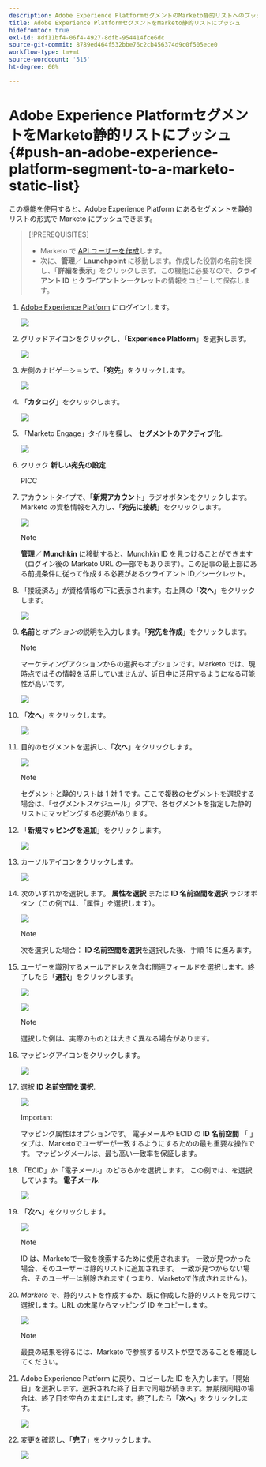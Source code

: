 ```yaml
---
description: Adobe Experience PlatformセグメントのMarketo静的リストへのプッシュ — Marketoドキュメント — 製品ドキュメント
title: Adobe Experience PlatformセグメントをMarketo静的リストにプッシュ
hidefromtoc: true
exl-id: 8df11bf4-06f4-4927-8dfb-954414fce6dc
source-git-commit: 8789ed464f532bbe76c2cb456374d9c0f505ece0
workflow-type: tm+mt
source-wordcount: '515'
ht-degree: 66%

---
```


# Adobe Experience PlatformセグメントをMarketo静的リストにプッシュ {#push-an-adobe-experience-platform-segment-to-a-marketo-static-list}

この機能を使用すると、Adobe Experience Platform にあるセグメントを静的リストの形式で Marketo にプッシュできます。

>[!PREREQUISITES]
>
>* Marketo で [API ユーザーを作成](/help/marketo/product-docs/administration/users-and-roles/create-an-api-only-user.md)します。
>* 次に、**管理**／ **Launchpoint** に移動します。作成した役割の名前を探し、「**詳細を表示**」をクリックします。この機能に必要なので、**クライアント ID** と&#x200B;**クライアントシークレット**&#x200B;の情報をコピーして保存します。


1. [Adobe Experience Platform](https://experience.adobe.com/) にログインします。

   ![](assets/push-an-adobe-experience-platform-segment-to-a-marketo-static-list-1.png)

1. グリッドアイコンをクリックし、「**Experience Platform**」を選択します。

   ![](assets/push-an-adobe-experience-platform-segment-to-a-marketo-static-list-2.png)

1. 左側のナビゲーションで、「**宛先**」をクリックします。

   ![](assets/push-an-adobe-experience-platform-segment-to-a-marketo-static-list-3.png)

1. 「**カタログ**」をクリックします。

   ![](assets/push-an-adobe-experience-platform-segment-to-a-marketo-static-list-4.png)

1. 「Marketo Engage」タイルを探し、 **セグメントのアクティブ化**.

   ![](assets/push-an-adobe-experience-platform-segment-to-a-marketo-static-list-5.png)

1. クリック **新しい宛先の設定**.

   PICC

1. アカウントタイプで、「**新規アカウント**」ラジオボタンをクリックします。Marketo の資格情報を入力し、「**宛先に接続**」をクリックします。

   ![](assets/push-an-adobe-experience-platform-segment-to-a-marketo-static-list-6.png)

   >[!NOTE]
   >
   >**管理**／ **Munchkin** に移動すると、Munchkin ID を見つけることができます（ログイン後の Marketo URL の一部でもあります）。この記事の最上部にある前提条件に従って作成する必要があるクライアント ID／シークレット。

1. 「接続済み」が資格情報の下に表示されます。右上隅の「**次へ**」をクリックします。

   ![](assets/push-an-adobe-experience-platform-segment-to-a-marketo-static-list-7.png)

1. **名前**&#x200B;と&#x200B;_オプションの_&#x200B;説明を入力します。「**宛先を作成**」をクリックします。

   >[!NOTE]
   >
   >マーケティングアクションからの選択もオプションです。Marketo では、現時点ではその情報を活用していませんが、近日中に活用するようになる可能性が高いです。

   ![](assets/push-an-adobe-experience-platform-segment-to-a-marketo-static-list-8.png)

1. 「**次へ**」をクリックします。

   ![](assets/push-an-adobe-experience-platform-segment-to-a-marketo-static-list-9.png)

1. 目的のセグメントを選択し、「**次へ**」をクリックします。

   ![](assets/push-an-adobe-experience-platform-segment-to-a-marketo-static-list-10.png)

   >[!NOTE]
   >
   >セグメントと静的リストは 1 対 1 です。ここで複数のセグメントを選択する場合は、「セグメントスケジュール」タブで、各セグメントを指定した静的リストにマッピングする必要があります。

1. 「**新規マッピングを追加**」をクリックします。

   ![](assets/push-an-adobe-experience-platform-segment-to-a-marketo-static-list-11.png)

1. カーソルアイコンをクリックします。

   ![](assets/push-an-adobe-experience-platform-segment-to-a-marketo-static-list-12.png)

1. 次のいずれかを選択します。 **属性を選択** または **ID 名前空間を選択** ラジオボタン（この例では、「属性」を選択します）。

   ![](assets/push-an-adobe-experience-platform-segment-to-a-marketo-static-list-13.png)

   >[!NOTE]
   >
   >次を選択した場合： **ID 名前空間を選択**&#x200B;を選択した後、手順 15 に進みます。

1. ユーザーを識別するメールアドレスを含む関連フィールドを選択します。終了したら「**選択**」をクリックします。

   ![](assets/push-an-adobe-experience-platform-segment-to-a-marketo-static-list-14.png)

   ![](assets/push-an-adobe-experience-platform-segment-to-a-marketo-static-list-15.png)

   >[!NOTE]
   >
   >選択した例は、実際のものとは大きく異なる場合があります。

1. マッピングアイコンをクリックします。

   ![](assets/push-an-adobe-experience-platform-segment-to-a-marketo-static-list-16.png)

1. 選択 **ID 名前空間を選択**.

   ![](assets/push-an-adobe-experience-platform-segment-to-a-marketo-static-list-17.png)

   >[!IMPORTANT]
   >
   >マッピング属性はオプションです。 電子メールや ECID の **ID 名前空間** 「 」タブは、Marketoでユーザーが一致するようにするための最も重要な操作です。 マッピングメールは、最も高い一致率を保証します。

1. 「ECID」か「電子メール」のどちらかを選択します。 この例では、を選択しています。 **電子メール**.

   ![](assets/push-an-adobe-experience-platform-segment-to-a-marketo-static-list-18.png)

1. 「**次へ**」をクリックします。

   ![](assets/push-an-adobe-experience-platform-segment-to-a-marketo-static-list-19.png)

   >[!NOTE]
   >
   >ID は、Marketoで一致を検索するために使用されます。 一致が見つかった場合、そのユーザーは静的リストに追加されます。 一致が見つからない場合、そのユーザーは削除されます ( つまり、Marketoで作成されません )。

1. _Marketo_ で、静的リストを作成するか、既に作成した静的リストを見つけて選択します。URL の末尾からマッピング ID をコピーします。

   ![](assets/push-an-adobe-experience-platform-segment-to-a-marketo-static-list-20.png)

   >[!NOTE]
   >
   >最良の結果を得るには、Marketo で参照するリストが空であることを確認してください。

1. Adobe Experience Platform に戻り、コピーした ID を入力します。「開始日」を選択します。選択された終了日まで同期が続きます。無期限同期の場合は、終了日を空白のままにします。終了したら「**次へ**」をクリックします。

   ![](assets/push-an-adobe-experience-platform-segment-to-a-marketo-static-list-21.png)

1. 変更を確認し、「**完了**」をクリックします。

   ![](assets/push-an-adobe-experience-platform-segment-to-a-marketo-static-list-22.png)
